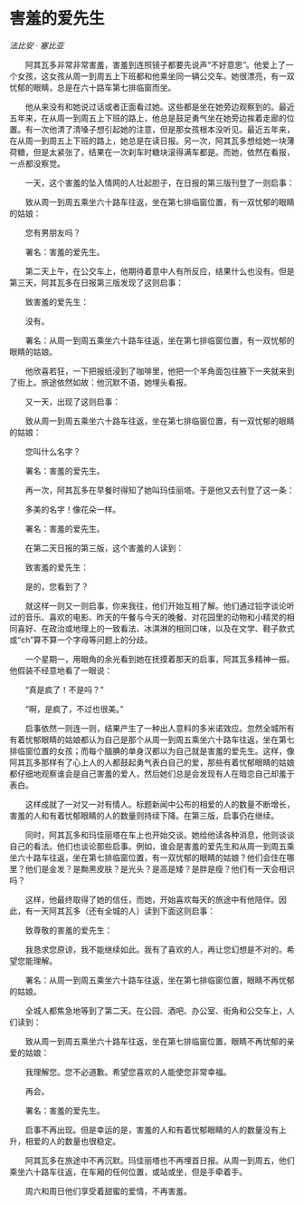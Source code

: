 # 害羞的爱先生

*法比安 · 塞比亚*

　　阿其瓦多非常非常害羞，害羞到连照镜子都要先说声“不好意思”。他爱上了一个女孩，这女孩从周一到周五上下班都和他乘坐同一辆公交车。她很漂亮，有一双忧郁的眼睛，总是在六十路车第七排临窗而坐。

　　他从来没有和她说过话或者正面看过她。这些都是坐在她旁边观察到的。最近五年来，在从周一到周五上下班的路上，他总是鼓足勇气坐在她旁边挨着走廊的位置。有一次他清了清嗓子想引起她的注意，但是那女孩根本没听见。最近五年来，在从周一到周五上下班的路上，她总是在读日报。另一次，阿其瓦多想给她一块薄荷糖，但是太紧张了，结果在一次刹车时糖块滚得满车都是。而她，依然在看报，一点都没察觉。

　　一天，这个害羞的坠入情网的人壮起胆子，在日报的第三版刊登了一则启事：

　　致从周一到周五乘坐六十路车往返，坐在第七排临窗位置，有一双忧郁的眼睛的姑娘：

　　您有男朋友吗？

　　署名：害羞的爱先生。

　　第二天上午，在公交车上，他期待着意中人有所反应，结果什么也没有。但是第三天，阿其瓦多在日报第三版发现了这则启事：

　　致害羞的爱先生：

　　没有。

　　署名：从周一到周五乘坐六十路车往返，坐在第七排临窗位置，有一双忧郁的眼睛的姑娘。

　　他欣喜若狂，一下把报纸浸到了咖啡里，他把一个羊角面包往腋下一夹就来到了街上。旅途依然如故：他沉默不语，她埋头看报。

　　又一天，出现了这则启事：

　　致从周一到周五乘坐六十路车往返，坐在第七排临窗位置，有一双忧郁的眼睛的姑娘：

　　您叫什么名字？

　　署名：害羞的爱先生。

　　再一次，阿其瓦多在早餐时得知了她叫玛佳丽塔。于是他又去刊登了这一条：

　　多美的名字！像花朵一样。

　　署名：害羞的爱先生。

　　在第二天日报的第三版，这个害羞的人读到：

　　致害羞的爱先生：

　　是的，您看到了？

　　就这样一则又一则启事，你来我往，他们开始互相了解。他们通过铅字谈论听过的音乐、喜欢的电影、昨天的午餐与今天的晚餐、对花园里的动物和小精灵的相同喜好、在政治或地理上的一致看法、冰淇淋的相同口味，以及在文学、鞋子款式或“ch”算不算一个字母等问题上的分歧。

　　一个星期一，用眼角的余光看到她在抚摸着那天的启事，阿其瓦多精神一振。他假装不经意地看了一眼说：

　　“真是疯了！不是吗？”

　　“啊，是疯了，不过也很美。”

　　启事依然一则连一则，结果产生了一种出人意料的多米诺效应。忽然全城所有有着忧郁眼睛的姑娘都认为自己是那个从周一到周五乘坐六十路车往返，坐在第七排临窗位置的女孩；而每个腼腆的单身汉都以为自己就是害羞的爱先生。这样，像阿其瓦多那样有了心上人的人都鼓起勇气表白自己的爱，那些有着忧郁眼睛的姑娘都仔细地观察谁会是自己害羞的爱人，然后她们总是会发现有人在暗恋自己却羞于表白。

　　这样成就了一对又一对有情人。标题新闻中公布的相爱的人的数量不断增长，害羞的人和有着忧郁眼睛的人的数量则持续下降。在第三版，启事仍在继续。

　　同时，阿其瓦多和玛佳丽塔在车上也开始交谈。她给他读各种消息，他则谈谈自己的看法。他们也谈论那些启事。例如，谁会是害羞的爱先生和从周一到周五乘坐六十路车往返，坐在第七排临窗位置，有一双忧郁的眼睛的姑娘？他们会住在哪里？他们是金发？是黝黑皮肤？是光头？是高是矮？是胖是瘦？他们有一天会相识吗？

　　这样，他最终取得了她的信任，而她，开始喜欢每天的旅途中有他陪伴。因此，有一天阿其瓦多（还有全城的人）读到下面这则启事：

　　致尊敬的害羞的爱先生：

　　我恳求您原谅，我不能继续如此。我有了喜欢的人，再让您幻想是不对的。希望您能理解。

　　署名：从周一到周五乘坐六十路车往返，坐在第七排临窗位置，眼睛不再忧郁的姑娘。

　　全城人都焦急地等到了第二天。在公园、酒吧、办公室、街角和公交车上，人们读到：

　　致从周一到周五乘坐六十路车往返，坐在第七排临窗位置，眼睛不再忧郁的亲爱的姑娘：

　　我理解您。您不必道歉。希望您喜欢的人能使您非常幸福。

　　再会。

　　署名：害羞的爱先生。

　　启事不再出现。但是幸运的是，害羞的人和有着忧郁眼睛的人的数量没有上升，相爱的人的数量也很稳定。

　　阿其瓦多在旅途中不再沉默。玛佳丽塔也不再埋首日报。从周一到周五，他们乘坐六十路车往返，在车厢的任何位置，或站或坐，但是手牵着手。

　　周六和周日他们享受着甜蜜的爱情，不再害羞。